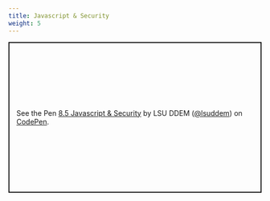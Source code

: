 ```yaml
---
title: Javascript & Security
weight: 5
---
```


<p class="codepen" data-height="600" data-theme-id="33744" data-default-tab="result" data-user="lsuddem" data-slug-hash="dyxogQO" data-editable="true" style="height: 300px; box-sizing: border-box; display: flex; align-items: center; justify-content: center; border: 2px solid; margin: 1em 0; padding: 1em;" data-pen-title="8.5 Javascript & Security">
  <span>See the Pen <a href="https://codepen.io/lsuddem/pen/dyxogQO">
  8.5 Javascript & Security</a> by LSU DDEM (<a href="https://codepen.io/lsuddem">@lsuddem</a>)
  on <a href="https://codepen.io">CodePen</a>.</span>
</p>
<script async src="https://static.codepen.io/assets/embed/ei.js"></script>